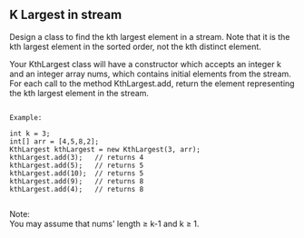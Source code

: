 ## K Largest in stream

Design a class to find the kth largest element in a stream. Note that it is the kth largest element in the sorted order, not the kth distinct element.  

Your KthLargest class will have a constructor which accepts an integer k and an integer array nums, which contains initial elements from the stream. For each call to the method KthLargest.add, return the element representing the kth largest element in the stream.  
<pre><code>
Example:

int k = 3;
int[] arr = [4,5,8,2];
KthLargest kthLargest = new KthLargest(3, arr);
kthLargest.add(3);   // returns 4
kthLargest.add(5);   // returns 5
kthLargest.add(10);  // returns 5
kthLargest.add(9);   // returns 8
kthLargest.add(4);   // returns 8

</code></pre>

Note:  
You may assume that nums' length ≥ k-1 and k ≥ 1.